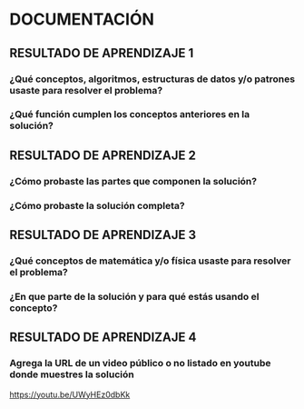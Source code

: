# DOCUMENTACIÓN

## RESULTADO DE APRENDIZAJE 1

### ¿Qué conceptos, algoritmos, estructuras de datos y/o patrones usaste para resolver el problema?

### ¿Qué función cumplen los conceptos anteriores en la solución?

## RESULTADO DE APRENDIZAJE 2

### ¿Cómo probaste las partes que componen la solución?

### ¿Cómo probaste la solución completa?

## RESULTADO DE APRENDIZAJE 3

### ¿Qué conceptos de matemática y/o física usaste para resolver el problema?
### ¿En que parte de la solución y para qué estás usando el concepto?

## RESULTADO DE APRENDIZAJE 4

### Agrega la URL de un video público o no listado en youtube donde muestres la solución
https://youtu.be/UWyHEz0dbKk
